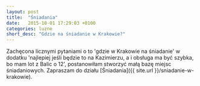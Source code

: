 ```yaml
---
layout: post
title:  "Śniadania"
date:   2015-10-01 17:29:03 +0100
categories: luzne
short_desc: "Gdzie na śniadanie w Krakowie?"
---
```


Zachęcona licznymi pytaniami o to 'gdzie w Krakowie na śniadanie' w dodatku 'najlepiej jeśli będzie to na Kazimierzu, a i obsługa ma być
 szybka, bo mam lot z Balic o 12', postanowiłam stworzyć małą bazę miejsc śniadaniowych.
Zapraszam do działu [Śniadania]({{ site.url }}/sniadanie-w-krakowie).